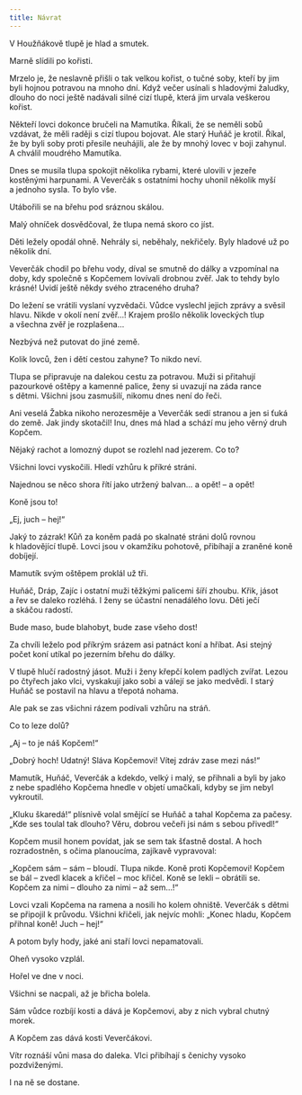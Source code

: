 ```yaml
---
title: Návrat
---
```


V Houžňákově tlupě je hlad a smutek.

Marně slídili po kořisti.

Mrzelo je, že neslavně přišli o tak velkou kořist, o tučné soby, kteří by jim byli hojnou potravou na mnoho dní. Když večer usínali s hladovými žaludky, dlouho do noci ještě nadávali silné cizí tlupě, která jim urvala veškerou kořist.

Někteří lovci dokonce bručeli na Mamutíka. Říkali, že se neměli sobů vzdávat, že měli raději s cizí tlupou bojovat. Ale starý Huňáč je krotil. Říkal, že by byli soby proti přesile neuhájili, ale že by mnohý lovec v boji zahynul. A chválil moudrého Mamutíka.

Dnes se musila tlupa spokojit několika rybami, které ulovili v jezeře kostěnými harpunami. A Veverčák s ostatními hochy uhonil několik myší a jednoho sysla. To bylo vše.

Utábořili se na břehu pod sráznou skálou.

Malý ohníček dosvědčoval, že tlupa nemá skoro co jíst.

Děti ležely opodál ohně. Nehrály si, neběhaly, nekřičely. Byly hladové už po několik dní.

Veverčák chodil po břehu vody, díval se smutně do dálky a vzpomínal na doby, kdy společně s Kopčemem lovívali drobnou zvěř. Jak to tehdy bylo krásné! Uvidí ještě někdy svého ztraceného druha?

Do ležení se vrátili vyslaní vyzvědači. Vůdce vyslechl jejich zprávy a svěsil hlavu. Nikde v okolí není zvěř…! Krajem prošlo několik loveckých tlup a všechna zvěř je rozplašena…

Nezbývá než putovat do jiné země.

Kolik lovců, žen i dětí cestou zahyne? To nikdo neví.

Tlupa se připravuje na dalekou cestu za potravou. Muži si přitahují pazourkové oštěpy a kamenné palice, ženy si uvazují na záda rance s dětmi. Všichni jsou zasmušilí, nikomu dnes není do řeči.

Ani veselá Žabka nikoho nerozesměje a Veverčák sedí stranou a jen si ťuká do země. Jak jindy skotačil! Inu, dnes má hlad a schází mu jeho věrný druh Kopčem.

Nějaký rachot a lomozný dupot se rozlehl nad jezerem. Co to?

Všichni lovci vyskočili. Hledí vzhůru k příkré stráni.

Najednou se něco shora řítí jako utržený balvan… a opět! – a opět!

Koně jsou to!

„Ej, juch – hej!“

Jaký to zázrak! Kůň za koněm padá po skalnaté stráni dolů rovnou k hladovějící tlupě. Lovci jsou v okamžiku pohotově, přibíhají a zraněné koně dobíjejí.

Mamutík svým oštěpem proklál už tři.

Huňáč, Dráp, Zajíc i ostatní muži těžkými palicemi šíří zhoubu. Křik, jásot a řev se daleko rozléhá. I ženy se účastní nenadálého lovu. Děti ječí a skáčou radostí.

Bude maso, bude blahobyt, bude zase všeho dost!

Za chvíli leželo pod příkrým srázem asi patnáct koní a hříbat. Asi stejný počet koní utíkal po jezerním břehu do dálky.

V tlupě hlučí radostný jásot. Muži i ženy křepčí kolem padlých zvířat. Lezou po čtyřech jako vlci, vyskakují jako sobi a válejí se jako medvědi. I starý Huňáč se postavil na hlavu a třepotá nohama.

Ale pak se zas všichni rázem podívali vzhůru na stráň.

Co to leze dolů?

„Aj – to je náš Kopčem!“

„Dobrý hoch! Udatný! Sláva Kopčemovi! Vítej zdráv zase mezi nás!“

Mamutík, Huňáč, Veverčák a kdekdo, velký i malý, se přihnali a byli by jako z nebe spadlého Kopčema hnedle v objetí umačkali, kdyby se jim nebyl vykroutil.

„Kluku škaredá!“ plísnivě volal smějící se Huňáč a tahal Kopčema za pačesy. „Kde ses toulal tak dlouho? Věru, dobrou večeři jsi nám s sebou přivedl!“

Kopčem musil honem povídat, jak se sem tak šťastně dostal. A hoch rozradostněn, s očima planoucíma, zajíkavě vypravoval:

„Kopčem sám – sám – bloudí. Tlupa nikde. Koně proti Kopčemovi! Kopčem se bál – zvedl klacek a křičel – moc křičel. Koně se lekli – obrátili se. Kopčem za nimi – dlouho za nimi – až sem…!“

Lovci vzali Kopčema na ramena a nosili ho kolem ohniště. Veverčák s dětmi se připojil k průvodu. Všichni křičeli, jak nejvíc mohli: „Konec hladu, Kopčem přihnal koně! Juch – hej!“

A potom byly hody, jaké ani staří lovci nepamatovali.

Oheň vysoko vzplál.

Hořel ve dne v noci.

Všichni se nacpali, až je břicha bolela.

Sám vůdce rozbíjí kosti a dává je Kopčemovi, aby z nich vybral chutný morek.

A Kopčem zas dává kosti Veverčákovi.

Vítr roznáší vůni masa do daleka. Vlci přibíhají s čenichy vysoko pozdviženými.

I na ně se dostane.
